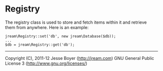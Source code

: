 # Registry

The registry class is used to store and fetch items within it and retrieve them from anywhere. Here is an example:

    jream\Registry::set('db', new jream\Database($db));
	...
	$db = jream\Registry::get('db');
	
***

Copyright (C), 2011-12 Jesse Boyer (<http://jream.com>)
GNU General Public License 3 (<http://www.gnu.org/licenses/>)